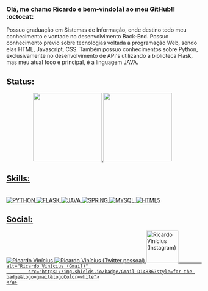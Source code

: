 ### Olá, me chamo Ricardo e bem-vindo(a) ao meu GitHub!! :octocat:
<p align='left' color="grey" font-size="20px"> Possuo graduação em Sistemas de Informação, onde destino todo meu conhecimento e vontade no desenvolvimento Back-End.
Possuo conhecimento prévio sobre tecnologias voltada a programação Web, sendo elas HTML, Javascript, CSS. Também possuo conhecimentos sobre Python, exclusivamente no
desenvolvimento de API's utilizando a biblioteca Flask, mas meu atual foco e principal, é a linguagem JAVA.</p>


<h2 align="left"> Status: </h2>
<div align="center">
  <a href="https://github.com/ricsoon">
  <img height="180em" src="https://github-readme-stats.vercel.app/api?username=ricsoon&show_icons=false&theme=dark&include_all_commits=true&count_private=true"/>
  <img height="180em" src="https://github-readme-stats.vercel.app/api/top-langs/?username=ricsoon&layout=compact&langs_count=7&theme=dark"/>
</div>

<p>
    <h2 align="left"> Skills: </h2>
</p>
  
  <div style="display: inline_block"><br>
  <img align="center" alt="PYTHON" src="https://img.shields.io/badge/Python-3776AB?style=for-the-badge&logo=python&logoColor=white" />
  <img align="center" alt="FLASK" src="https://img.shields.io/badge/Flask-000000?style=for-the-badge&logo=flask&logoColor=white" />
  <img align="center" alt="JAVA" src="https://img.shields.io/badge/Java-ED8B00?style=for-the-badge&logo=java&logoColor=white" />
  <img align="center" alt="SPRING" src="https://img.shields.io/badge/Spring-6DB33F?style=for-the-badge&logo=spring&logoColor=white" />
  <img align="center" alt="MYSQL" src="https://img.shields.io/badge/MySQL-00000F?style=for-the-badge&logo=mysql&logoColor=white" />
  <img align="center" alt="HTML5" src="https://img.shields.io/badge/HTML5-E34F26?style=for-the-badge&logo=html5&logoColor=white" />
</div>

<p>
    <h2 align="left"> Social: </h2>
</p>

<div>
   <a href="https://www.linkedin.com/in/ricardo-vinícius-7bb2011b5/">
        <img 
            alt="Ricardo Vinícius" 
            src="https://img.shields.io/badge/-Ricardo%20Vinícius-%230077b5?style=flat-square&logo=linkedin">
    </a>
    <a href="https://twitter.com/Ricsooon">
        <img 
            alt="Ricardo Vinícius (Twitter pessoal)" 
            src="https://img.shields.io/badge/Twitter-1DA1F2?style=for-the-badge&logo=twitter&logoColor=white">
    </a>
    <a href="https://www.instagram.com/ricson.dev/">
        <img
            width="84"
            alt="Ricardo Vinícius (Instagram)" 
            src="https://img.shields.io/badge/Instagram-E4405F?style=for-the-badge&logo=instagram&logoColor=white">
    </a>
  <a href="mailto:ricardo.vinidev@gmail.com">
        <img
            
            alt="Ricardo Vinícius (Gmail)" 
            src="https://img.shields.io/badge/Gmail-D14836?style=for-the-badge&logo=gmail&logoColor=white">
    </a>
</div>


<!--
**Ricsoon/Ricsoon** is a ✨ _special_ ✨ repository because its `README.md` (this file) appears on your GitHub profile.

Here are some ideas to get you started:

- 🔭 I’m currently working on ...
- 🌱 I’m currently learning ...
- 👯 I’m looking to collaborate on ...
- 🤔 I’m looking for help with ...
- 💬 Ask me about ...
- 📫 How to reach me: ...
- 😄 Pronouns: ...
- ⚡ Fun fact: ...
-->
